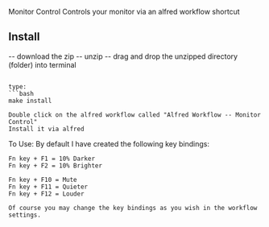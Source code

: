 
Monitor Control
Controls your monitor via an alfred workflow shortcut

Install
----
-- download the zip
-- unzip
-- drag and drop the unzipped directory (folder) into terminal
```

type: 
```bash
make install
```

```
Double click on the alfred workflow called "Alfred Workflow -- Monitor Control"
Install it via alfred
```


To Use: 
By default I have created the following key bindings:
```
Fn key + F1 = 10% Darker
Fn key + F2 = 10% Brighter 

Fn key + F10 = Mute
Fn key + F11 = Quieter
Fn key + F12 = Louder

Of course you may change the key bindings as you wish in the workflow settings. 
```


